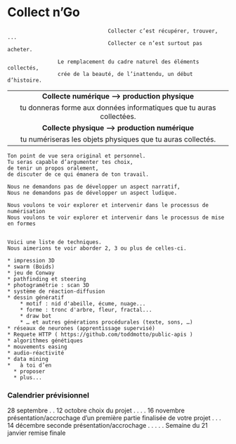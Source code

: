 # Collect n’Go
    
                                    Collecter c’est récupérer, trouver, ... 
                                    Collecter ce n’est surtout pas acheter.

                    Le remplacement du cadre naturel des éléments collectés, 
                    crée de la beauté, de l’inattendu, un début d’histoire.
|                                                                    | 
|:------------------------------------------------------------------:|
| **Collecte numérique —> production physique**                      |
|tu donneras forme aux données informatiques que tu auras collectées.|
| **Collecte physique —> production numérique**                      |
|tu numériseras les objets physiques que tu auras collectés.         |

```
Ton point de vue sera original et personnel.
Tu seras capable d’argumenter tes choix, 
de tenir un propos oralement, 
de discuter de ce qui émanera de ton travail.

Nous ne demandons pas de développer un aspect narratif, 
Nous ne demandons pas de développer un aspect ludique.

Nous voulons te voir explorer et intervenir dans le processus de numérisation 
Nous voulons te voir explorer et intervenir dans le processus de mise en formes


Voici une liste de techniques. 
Nous aimerions te voir aborder 2, 3 ou plus de celles-ci.

* impression 3D
* swarm (Boids)
* jeu de Conway
* pathfinding et steering
* photogramétrie : scan 3D
* système de réaction-diffusion
* dessin génératif 
    * motif : nid d'abeille, écume, nuage...
    * forme : tronc d'arbre, fleur, fractal...
    * draw bot
    * … et autres générations procédurales (texte, sons, …)
* réseaux de neurones (apprentissage supervisé)
* Requete HTTP ( https://github.com/toddmotto/public-apis )
* algorithmes génétiques
* mouvements easing
* audio-réactivité
* data mining
*   à toi d’en 
  * proposer 
  * plus...
```
### Calendrier prévisionnel

28 septembre
.
.
12 octobre
choix du projet
.
.
.
.
16 novembre
présentation/accrochage d’un première partie finalisée de votre projet
.
.
.
14 décembre
seconde présentation/accrochage
.
.
.
.
.
Semaine du 21 janvier
remise finale
